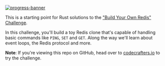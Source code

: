 [![progress-banner](https://backend.codecrafters.io/progress/redis/265f6a7e-5392-4a35-ac22-d428b2107de8)](https://app.codecrafters.io/users/codecrafters-bot?r=2qF)

This is a starting point for Rust solutions to the
["Build Your Own Redis" Challenge](https://app.codecrafters.io/r/funny-cockroach-302153).

In this challenge, you'll build a toy Redis clone that's capable of handling
basic commands like `PING`, `SET` and `GET`. Along the way we'll learn about
event loops, the Redis protocol and more.

**Note**: If you're viewing this repo on GitHub, head over to
[codecrafters.io](https://app.codecrafters.io/r/funny-cockroach-302153) to try the challenge.

